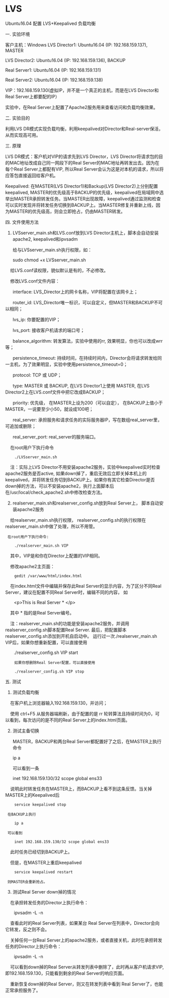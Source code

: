 # LVS
Ubuntu16.04 配置 LVS+Keepalived 负载均衡

一. 实验环境

  客户主机：Windows
  LVS Director1: Ubuntu16.04 (IP: 192.168.159.137), MASTER
  
  LVS Director2: Ubuntu16.04 (IP: 192.168.159.136), BACKUP
  
  Real Server1: Ubuntu16.04 (IP: 192.168.159.131)
  
  Real Server2: Ubuntu16.04 (IP: 192.168.159.138)
  
  VIP：192.168.159.130(虚拟IP，并不是一个真正的主机，而是在LVS Director和Real Server上都要配的IP）
  
  实验中，在Real Server上配置了Apache2服务用来查看访问和负载均衡效果。
  
二. 实验目的

  利用LVS DR模式实现负载均衡，利用keepalived对Director和Real-server保活，从而实现高可用。
  
三. 原理

  LVS DR模式：客户机对VIP的请求先到LVS Director，LVS Director将请求包的目的MAC地址改成自己同一网段下的Real Server的MAC地址再转发出去。因为在每个Real Server上都配有VIP, 所以Real Server会认为这是对本机的请求，所以将应答包直接返回给客户机。
  
  Keepalived: 在MASTER(LVS Director1)和Backup(LVS Director2)上分别配置keepalived, MASTER的优先级高于BACKUP的优先级，keepalived在局域网中选举出MASTER承担转发任务。当MASTER出现故障，keepalived通过监测和检查可以实时发现并将转发任务切换到BACKUP上。当MASTER修复并重新上线，因为MASTER的优先级高，则会立即抢占，仍由MASTER转发。
  
四. 文件使用方法
  1. LVSserver_main.sh和LVS.conf放到LVS Director主机上，脚本会自动安装apache2, keepalived和ipvsadm
  
     给与LVSserver_main.sh执行权限，如：
     
        sudo chmod +x LVSserver_main.sh
        
     给LVS.conf读权限，貌似默认是有的，不必修改。
     
     修改LVS.conf文件内容：
     
        interface: LVS_Director上的网卡名称，VIP将配置在该网卡上；
        
        router_id: LVS_Director唯一标识，可以自定义，但MASTER和BACKUP不可以相同；
        
        lvs_ip: 你要配置的VIP；
        
        lvs_port: 接收客户机请求的端口号；
        
        balance_algorithm: 转发算法，实验中使用的rr, 效果明显，你也可以改成wrr等；
        
        persistence_timeout: 持续时间，在持续时间内，Director会将请求转发给同一主机，为了效果明显，实验中使用persistence_timeout=0；
        
        protocol: TCP 或 UDP；
        
        type: MASTER 或 BACKUP, 在LVS Director1上使用 MASTER, 在LVS Director2上在LVS.conf文件中把它改成BACKUP；
        
        priority: 优先级， 在MASTER上设为200（可以自定）， 在BACKUP上值小于MASTER，一说要至少小50，就设成100吧；
        
        real_server: 承担服务和请求任务的实际服务器IP，写在数组real_server里，可追加或删除；
        
        real_server_port: real_server的服务端口。
        
     在root用户下执行命令
     
        ./LVSserver_main.sh
        
     注：实际上LVS Director不用安装apache2服务，实验中keepalived实时检查apache2服务是否active, 如果down掉了，重启无效后立即关掉本机上的keepalived，并将转发任务切到BACKUP上。如果你有其它检查Director是否down掉的方法，可以不安装apache2，执行上面脚本后在/usr/local/check_apache2.sh中修改检查方法。
     
  2. realserver_main.sh和realserver_config.sh放到Real Server上， 脚本自动安装apache2服务
  
     给realserver_main.sh执行权限， realserver_config.sh的执行权限在realserver_main.sh中做了处理，所以不用管。
     
     在root用户下执行命令:
     
        ./realserver_main.sh VIP
        
     其中，VIP是和你在Director上配置的VIP相同。
     
     修改apache2主页面：
     
        gedit /var/www/html/index.html
        
     在index.html文件中编辑并保存此Real Server的显示内容，为了区分不同Real Server，建议在配置不同Real Server时，编辑不同的内容， 如
     
        &lt;p&gt;This is Real Server * &lt;/p&gt;
        
     其中 * 指的是Real Server编号。
     
     
     注：realserver_main.sh的功能是安装apache2服务，并调用realserver_config.sh脚本配置Real Server. 最后，把配置脚本realserver_config.sh添加到开机自启动中。 运行过一次./realserver_main.sh VIP后，如果你想重新配置，可以直接使用
     
        ./realserver_config.sh VIP start
        
        如果你想删除Real Server配置，可以直接使用
        
        ./realserver_config.sh VIP stop
        
五. 测试
  1. 测试负载均衡
  
      在客户机上浏览器输入192.168.159.130，并访问；
      
      使用 ctrl+F5 从服务器端刷新，由于配置的是 rr 轮转算法且持续时间为0，可以看到，每次访问的是不同的Real Server上的index.html页面。
  
  2. 测试主备切换
  
     MASTER，BACKUP和两台Real Server都配置好了之后，在MASTER上执行命令
     
        ip a
        
     可以看到一条
     
        inet 192.168.159.130/32 scope global ens33
        
     说明此时转发任务在MASTER上，而BACKUP上看不到这条反馈。当关掉MASTER上的Keepalived后
     
        service keepalived stop
        
     在BACKUP上执行
     
        ip a
        
     可以看到
     
        inet 192.168.159.130/32 scope global ens33
        
     此时任务已经切到BACKUP上。
     
     但是，在MASTER上重启keepalived
     
        service keepalived restart
        
     则MASTER会重新抢占。
     
  3. 测试Real Server down掉的情况
  
     在承担转发任务的Director上执行命令：
     
        ipvsadm -L -n
        
     查看此时的Real Server列表，如果某台 Real Server在列表中，Director会向它转发，反之则不会。
     
     关掉任何一台Real Server上的apache2服务，或者直接关机，此时在承担转发任务的Director上执行命令：
     
        ipvsadm -L -n
        
     可以看到down掉的Real Server从转发列表中删除了，此时再从客户机请求VIP, 即192.168.159.130，只能看到剩余的Real Server的响应页面。
     
     重新恢复down掉的Real Server，则又在转发列表中看到 Real Server了，也能正常承担服务了。
  
  
  
